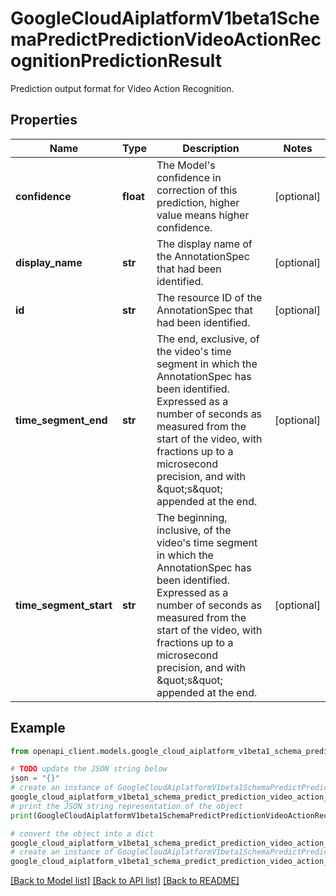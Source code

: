 # GoogleCloudAiplatformV1beta1SchemaPredictPredictionVideoActionRecognitionPredictionResult

Prediction output format for Video Action Recognition.

## Properties

Name | Type | Description | Notes
------------ | ------------- | ------------- | -------------
**confidence** | **float** | The Model&#39;s confidence in correction of this prediction, higher value means higher confidence. | [optional] 
**display_name** | **str** | The display name of the AnnotationSpec that had been identified. | [optional] 
**id** | **str** | The resource ID of the AnnotationSpec that had been identified. | [optional] 
**time_segment_end** | **str** | The end, exclusive, of the video&#39;s time segment in which the AnnotationSpec has been identified. Expressed as a number of seconds as measured from the start of the video, with fractions up to a microsecond precision, and with \&quot;s\&quot; appended at the end. | [optional] 
**time_segment_start** | **str** | The beginning, inclusive, of the video&#39;s time segment in which the AnnotationSpec has been identified. Expressed as a number of seconds as measured from the start of the video, with fractions up to a microsecond precision, and with \&quot;s\&quot; appended at the end. | [optional] 

## Example

```python
from openapi_client.models.google_cloud_aiplatform_v1beta1_schema_predict_prediction_video_action_recognition_prediction_result import GoogleCloudAiplatformV1beta1SchemaPredictPredictionVideoActionRecognitionPredictionResult

# TODO update the JSON string below
json = "{}"
# create an instance of GoogleCloudAiplatformV1beta1SchemaPredictPredictionVideoActionRecognitionPredictionResult from a JSON string
google_cloud_aiplatform_v1beta1_schema_predict_prediction_video_action_recognition_prediction_result_instance = GoogleCloudAiplatformV1beta1SchemaPredictPredictionVideoActionRecognitionPredictionResult.from_json(json)
# print the JSON string representation of the object
print(GoogleCloudAiplatformV1beta1SchemaPredictPredictionVideoActionRecognitionPredictionResult.to_json())

# convert the object into a dict
google_cloud_aiplatform_v1beta1_schema_predict_prediction_video_action_recognition_prediction_result_dict = google_cloud_aiplatform_v1beta1_schema_predict_prediction_video_action_recognition_prediction_result_instance.to_dict()
# create an instance of GoogleCloudAiplatformV1beta1SchemaPredictPredictionVideoActionRecognitionPredictionResult from a dict
google_cloud_aiplatform_v1beta1_schema_predict_prediction_video_action_recognition_prediction_result_from_dict = GoogleCloudAiplatformV1beta1SchemaPredictPredictionVideoActionRecognitionPredictionResult.from_dict(google_cloud_aiplatform_v1beta1_schema_predict_prediction_video_action_recognition_prediction_result_dict)
```
[[Back to Model list]](../README.md#documentation-for-models) [[Back to API list]](../README.md#documentation-for-api-endpoints) [[Back to README]](../README.md)


